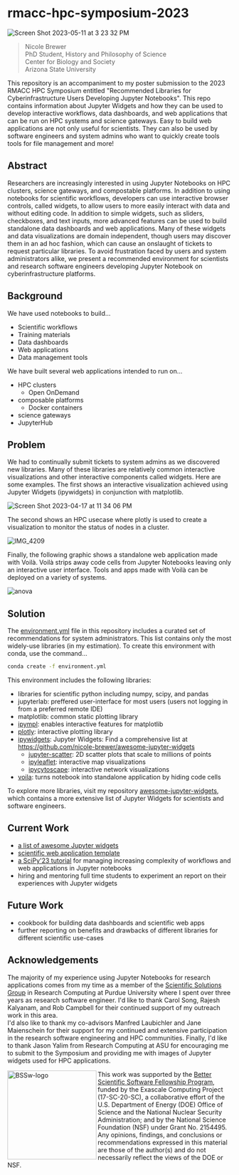 # rmacc-hpc-symposium-2023


![Screen Shot 2023-05-11 at 3 23 32 PM](https://github.com/nicole-brewer/rmacc-hpc-symposium-2023/assets/20686935/81256771-fb21-47be-87cd-841431d5658d)

> Nicole Brewer  
> PhD Student, History and Philosophy of Science  
> Center for Biology and Society  
> Arizona State University


This repository is an accompaniment to my poster submission to the 2023 RMACC HPC Symposium entitled  "Recommended Libraries for Cyberinfrastructure Users Developing Jupyter Notebooks". This repo contains information about Jupyter Widgets and how they can be used to develop interactive workflows, data dashboards, and web applications that can be run on HPC systems and science gateways. Easy to build web applications are not only useful for scientists. They can also be used by software engineers and system admins who want to quickly create tools tools for file management and more!

## Abstract

Researchers are increasingly interested in using Jupyter Notebooks on HPC clusters, science gateways, and compostable platforms. In addition to using notebooks for scientific workflows, developers can use interactive browser controls, called widgets, to allow users to more easily interact with data and without editing code. In addition to simple widgets, such as sliders, checkboxes, and text inputs, more advanced features can be used to build standalone data dashboards and web applications. Many of these widgets and data visualizations are domain independent, though users may discover them in an ad hoc fashion, which can cause an onslaught of tickets to request particular libraries. To avoid frustration faced by users and system administrators alike, we present a recommended environment for scientists and research software engineers developing Jupyter Notebook on cyberinfrastructure platforms.

## Background

We have used  notebooks to build...
- Scientific workflows
- Training materials
- Data dashboards
- Web applications
- Data management tools

We have built several web applications intended to run on…
- HPC clusters
  - Open OnDemand
- composable platforms
  - Docker containers
- science gateways
- JupyterHub

## Problem

We had to continually submit tickets to system admins as we discovered new libraries. Many of these libraries are relatively common interactive visualizations and other interactive components called widgets. Here are some examples. The first shows an interactive visualization achieved using Jupyter Widgets (ipywidgets) in conjunction with matplotlib.

![Screen Shot 2023-04-17 at 11 34 06 PM](https://github.com/nicole-brewer/rmacc-hpc-symposium-2023/assets/20686935/7b591bbc-2745-4ade-8cb5-8d37fe0e0d66)

The second shows an HPC usecase where plotly is used to create a visualization to monitor the status of nodes in a cluster.

![IMG_4209](https://github.com/nicole-brewer/rmacc-hpc-symposium-2023/assets/20686935/38913293-460c-4d87-8e6e-7fdb736b9333)

Finally, the following graphic shows a standalone web application made with Voilà. Voilà strips away code cells from Jupyter Notebooks leaving only an interactive user interface. Tools and apps made with  Voilà can be deployed on a variety of systems.

![anova](https://github.com/nicole-brewer/rmacc-hpc-symposium-2023/assets/20686935/587efff1-2286-4d73-a512-f96be11d95ec)

## Solution

The [environment.yml](https://github.com/nicole-brewer/rmacc-hpc-symposium-2023/blob/main/environment.yml) file in this repository includes a curated set of recommendations for system administrators. This list contains only the most widely-use libraries (in my estimation). 
To create this environment with conda, use the command...

```bash
conda create -f environment.yml
```

This environment includes the following libraries:

- libraries for scientific python including numpy, scipy, and pandas
- jupyterlab: preffered user-interface for most users (users not logging in from a preferred remote IDE)
- matplotlib: common static plotting library
- [ipympl](https://github.com/matplotlib/ipympl): enables interactive features for matplotlib
- [plotly](https://plotly.com/python/getting-started/): interactive plotting library
- [ipywidgets](https://ipywidgets.readthedocs.io/en/latest/): Jupyter Widgets: Find a comprehensive list at https://github.com/nicole-brewer/awesome-jupyter-widgets
  - [jupyter-scatter](https://github.com/flekschas/jupyter-scatter): 2D scatter plots that scale to millions of points
  - [ipyleaflet](https://github.com/jupyter-widgets/ipyleaflet): interactive map visualizations
  - [ipycytoscape](https://github.com/cytoscape/ipycytoscape): interactive network visualizations
- [voila](https://github.com/voila-dashboards/voila): turns notebook into standalone application by hiding code cells


To explore more libraries, visit my repository [awesome-jupyter-widgets](https://github.com/nicole-brewer/awesome-jupyter-widgets),
 which contains a more extensive list of Jupyter Widgets for scientists and software engineers.

## Current Work

- [a list of awesome Jupyter widgets](https://github.com/nicole-brewer/awesome-jupytr-widgets)
- [scientific web application template](https://github.com/nicole-brewer/jupyter-web-app-template)
- [a SciPy'23 tutorial](https://github.com/nicole-brewer/scipy23-jupyter-web-app-tutorial) for managing increasing complexity of workflows and web applications in Jupyter notebooks
- hiring and mentoring full time students to experiment an report on their experiences with Jupyter widgets

## Future Work

- cookbook for building data dashboards and scientific web apps
- further reporting on benefits and drawbacks of different libraries for different scientific use-cases

## Acknowledgements

The majority of my experience using Jupyter Notebooks for research applications comes from my time as 
a member of the [Scientific Solutions Group](https://communityhub.purdue.edu/groups/ssg) in Research Computing at Purdue University where I spent 
over three years as research software engineer.
I'd like to thank Carol Song, Rajesh Kalyanam, and Rob Campbell for their continued support of my outreach work in this area.   
I'd also like to thank my co-advisors Manfred Laubichler and Jane Maienschein for their support for my 
continued and extensive participation in the research software engineering and HPC communities. 
Finally, I'd like to thank Jason Yalim from Research Computing at ASU for encouraging me to submit to 
the Symposium and providing me with images of Jupyter widgets used for HPC applications. 

<img width="200" align="left" alt="BSSw-logo" src="https://github.com/nicole-brewer/rmacc-hpc-symposium-2023/assets/20686935/e834056f-7169-4ce8-90ed-24bb878ab993">

This work was supported by the [Better Scientific Software Fellowship Program](https://bssw.io/fellows/nicole-brewer), funded by the Exascale Computing Project (17-SC-20-SC), a collaborative effort of the U.S. Department of Energy (DOE) Office of Science and the National Nuclear Security Administration; and by the National Science Foundation (NSF) under Grant No. 2154495.
Any opinions, findings, and conclusions or recommendations expressed in this material are those of the author(s) and do not necessarily reflect the views of the DOE or NSF.
